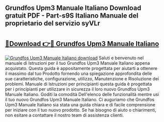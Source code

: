 ## Grundfos Upm3 Manuale Italiano Download gratuit PDF - Part-s9S Italiano Manuale del proprietario del servizio syVLr

# <h2><a href="http://dfb51y0.blite.top/?on=Grundfos+Upm3+Manuale+Italiano">🔗Download 👉🔴 Grundfos Upm3 Manuale Italiano</a></h2>

[![Grundfos Upm3 Manuale Italiano download](https://i.imgur.com/lujVjoI.png)](http://dfb51y0.blite.top/?on=Grundfos+Upm3+Manuale+Italiano)
Saluti e benvenuto nel manuale di Istruzioni per il tuo Grundfos Upm3 Manuale Italiano appena acquistato. Questa guida è appositamente progettata per aiutarti a ottenere il massimo dal tuo Prodotto fornendo una spiegazione approfondita delle sue caratteristiche, configurazione, utilizzo, Manutenzione e Risoluzione dei problemi. Manuale di Istruzioni per principianti questa guida è progettata per i principianti per utilizzare in sicurezza il loro nuovo Grundfos Upm3 Manuale Italiano. Goditi la comodità Dell'elenco delle funzionalità mentre usi il tuo nuovo Grundfos Upm3 Manuale Italiano. Ci auguriamo che Grundfos Upm3 Manuale Italiano sia stata una guida chiara e di facile comprensione per iniziare con il tuo nuovo prodotto. Se hai bisogno di aiuto o chiarimenti, non esitare a contattare il nostro team di assistenza clienti.
